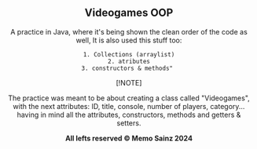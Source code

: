 <div align="center">

## Videogames OOP


A practice in Java, where it's being shown the clean order of the code as well, 
It is also used this stuff too: 

    1. Collections (arraylist)
    2. atributes
    3. constructors & methods" 

[!NOTE]

The practice was meant to be about creating a class called "Videogames", with the next attributes: ID, title, console, number of players, category... having in mind all the attributes, constructors, methods and getters & setters.





<b> All lefts reserved 	&#169; Memo Sainz 2024 </b>
